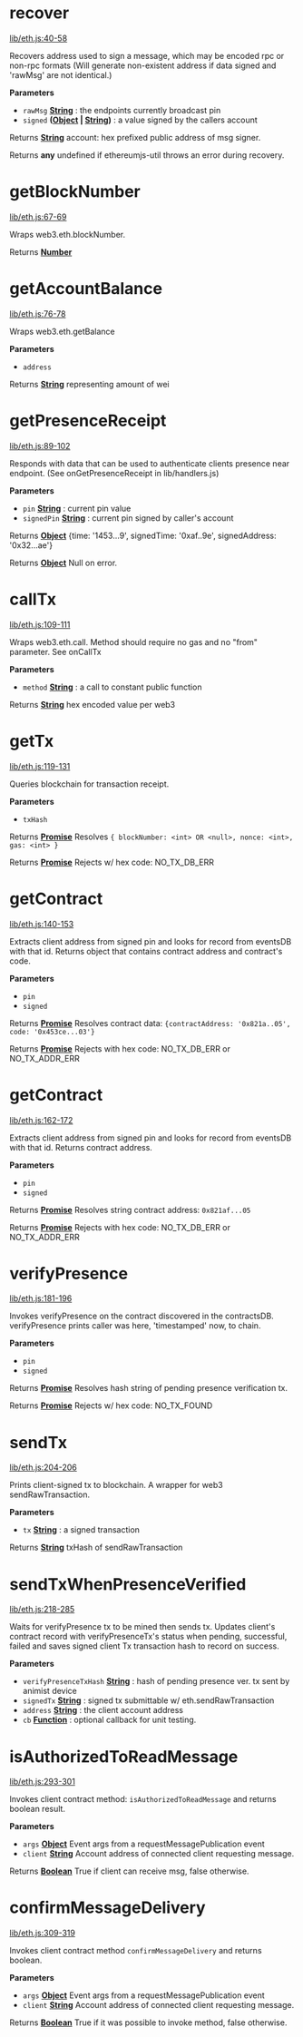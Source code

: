 <!-- Generated by documentation.js. Update this documentation by updating the source code. -->

# recover

[lib/eth.js:40-58](https://github.com/animist-io/whale-island/blob/49deb5b57c83e787ef1f2e54d9ad6f7506d77ff0/lib/eth.js#L40-L58 "Source code on GitHub")

Recovers address used to sign a message, which may be encoded rpc or non-rpc formats
(Will generate non-existent address if data signed and 'rawMsg' are not identical.)

**Parameters**

-   `rawMsg` **[String](https://developer.mozilla.org/en-US/docs/Web/JavaScript/Reference/Global_Objects/String)** : the endpoints currently broadcast pin
-   `signed` **([Object](https://developer.mozilla.org/en-US/docs/Web/JavaScript/Reference/Global_Objects/Object) \| [String](https://developer.mozilla.org/en-US/docs/Web/JavaScript/Reference/Global_Objects/String))** : a value signed by the callers account

Returns **[String](https://developer.mozilla.org/en-US/docs/Web/JavaScript/Reference/Global_Objects/String)** account: hex prefixed public address of msg signer.

Returns **any** undefined if ethereumjs-util throws an error during recovery.

# getBlockNumber

[lib/eth.js:67-69](https://github.com/animist-io/whale-island/blob/49deb5b57c83e787ef1f2e54d9ad6f7506d77ff0/lib/eth.js#L67-L69 "Source code on GitHub")

Wraps web3.eth.blockNumber.

Returns **[Number](https://developer.mozilla.org/en-US/docs/Web/JavaScript/Reference/Global_Objects/Number)** 

# getAccountBalance

[lib/eth.js:76-78](https://github.com/animist-io/whale-island/blob/49deb5b57c83e787ef1f2e54d9ad6f7506d77ff0/lib/eth.js#L76-L78 "Source code on GitHub")

Wraps web3.eth.getBalance

**Parameters**

-   `address`  

Returns **[String](https://developer.mozilla.org/en-US/docs/Web/JavaScript/Reference/Global_Objects/String)** representing amount of wei

# getPresenceReceipt

[lib/eth.js:89-102](https://github.com/animist-io/whale-island/blob/49deb5b57c83e787ef1f2e54d9ad6f7506d77ff0/lib/eth.js#L89-L102 "Source code on GitHub")

Responds with data that can be used to authenticate clients presence near
endpoint. (See onGetPresenceReceipt in lib/handlers.js)

**Parameters**

-   `pin` **[String](https://developer.mozilla.org/en-US/docs/Web/JavaScript/Reference/Global_Objects/String)** : current pin value
-   `signedPin` **[String](https://developer.mozilla.org/en-US/docs/Web/JavaScript/Reference/Global_Objects/String)** : current pin signed by caller's account

Returns **[Object](https://developer.mozilla.org/en-US/docs/Web/JavaScript/Reference/Global_Objects/Object)** {time: '1453...9', signedTime: '0xaf..9e', signedAddress: '0x32...ae'}

Returns **[Object](https://developer.mozilla.org/en-US/docs/Web/JavaScript/Reference/Global_Objects/Object)** Null on error.

# callTx

[lib/eth.js:109-111](https://github.com/animist-io/whale-island/blob/49deb5b57c83e787ef1f2e54d9ad6f7506d77ff0/lib/eth.js#L109-L111 "Source code on GitHub")

Wraps web3.eth.call. Method should require no gas and no "from" parameter. See onCallTx

**Parameters**

-   `method` **[String](https://developer.mozilla.org/en-US/docs/Web/JavaScript/Reference/Global_Objects/String)** : a call to constant public function

Returns **[String](https://developer.mozilla.org/en-US/docs/Web/JavaScript/Reference/Global_Objects/String)** hex encoded value per web3

# getTx

[lib/eth.js:119-131](https://github.com/animist-io/whale-island/blob/49deb5b57c83e787ef1f2e54d9ad6f7506d77ff0/lib/eth.js#L119-L131 "Source code on GitHub")

Queries blockchain for transaction receipt.

**Parameters**

-   `txHash`  

Returns **[Promise](https://developer.mozilla.org/en-US/docs/Web/JavaScript/Reference/Global_Objects/Promise)** Resolves `{ blockNumber: <int> OR <null>, nonce: <int>, gas: <int> }`

Returns **[Promise](https://developer.mozilla.org/en-US/docs/Web/JavaScript/Reference/Global_Objects/Promise)** Rejects w/ hex code: NO_TX_DB_ERR

# getContract

[lib/eth.js:140-153](https://github.com/animist-io/whale-island/blob/49deb5b57c83e787ef1f2e54d9ad6f7506d77ff0/lib/eth.js#L140-L153 "Source code on GitHub")

Extracts client address from signed pin and looks for record from eventsDB with that id. Returns
object that contains contract address and contract's code.

**Parameters**

-   `pin`  
-   `signed`  

Returns **[Promise](https://developer.mozilla.org/en-US/docs/Web/JavaScript/Reference/Global_Objects/Promise)** Resolves contract data: `{contractAddress: '0x821a..05', code: '0x453ce...03'}`

Returns **[Promise](https://developer.mozilla.org/en-US/docs/Web/JavaScript/Reference/Global_Objects/Promise)** Rejects with hex code: NO_TX_DB_ERR or NO_TX_ADDR_ERR

# getContract

[lib/eth.js:162-172](https://github.com/animist-io/whale-island/blob/49deb5b57c83e787ef1f2e54d9ad6f7506d77ff0/lib/eth.js#L162-L172 "Source code on GitHub")

Extracts client address from signed pin and looks for record from eventsDB with that id. Returns
contract address.

**Parameters**

-   `pin`  
-   `signed`  

Returns **[Promise](https://developer.mozilla.org/en-US/docs/Web/JavaScript/Reference/Global_Objects/Promise)** Resolves string contract address: `0x821af...05`

Returns **[Promise](https://developer.mozilla.org/en-US/docs/Web/JavaScript/Reference/Global_Objects/Promise)** Rejects with hex code: NO_TX_DB_ERR or NO_TX_ADDR_ERR

# verifyPresence

[lib/eth.js:181-196](https://github.com/animist-io/whale-island/blob/49deb5b57c83e787ef1f2e54d9ad6f7506d77ff0/lib/eth.js#L181-L196 "Source code on GitHub")

Invokes verifyPresence on the contract discovered in the contractsDB.
verifyPresence prints caller was here, 'timestamped' now, to chain.

**Parameters**

-   `pin`  
-   `signed`  

Returns **[Promise](https://developer.mozilla.org/en-US/docs/Web/JavaScript/Reference/Global_Objects/Promise)** Resolves hash string of pending presence verification tx.

Returns **[Promise](https://developer.mozilla.org/en-US/docs/Web/JavaScript/Reference/Global_Objects/Promise)** Rejects w/ hex code: NO_TX_FOUND

# sendTx

[lib/eth.js:204-206](https://github.com/animist-io/whale-island/blob/49deb5b57c83e787ef1f2e54d9ad6f7506d77ff0/lib/eth.js#L204-L206 "Source code on GitHub")

Prints client-signed tx to blockchain. A wrapper for web3 sendRawTransaction.

**Parameters**

-   `tx` **[String](https://developer.mozilla.org/en-US/docs/Web/JavaScript/Reference/Global_Objects/String)** : a signed transaction

Returns **[String](https://developer.mozilla.org/en-US/docs/Web/JavaScript/Reference/Global_Objects/String)** txHash of sendRawTransaction

# sendTxWhenPresenceVerified

[lib/eth.js:218-285](https://github.com/animist-io/whale-island/blob/49deb5b57c83e787ef1f2e54d9ad6f7506d77ff0/lib/eth.js#L218-L285 "Source code on GitHub")

Waits for verifyPresence tx to be mined then sends tx. Updates client's contract record with
verifyPresenceTx's status when pending, successful, failed and saves signed client Tx transaction
hash to record on success.

**Parameters**

-   `verifyPresenceTxHash` **[String](https://developer.mozilla.org/en-US/docs/Web/JavaScript/Reference/Global_Objects/String)** : hash of pending presence ver. tx sent by animist device
-   `signedTx` **[String](https://developer.mozilla.org/en-US/docs/Web/JavaScript/Reference/Global_Objects/String)** : signed tx submittable w/ eth.sendRawTransaction
-   `address` **[String](https://developer.mozilla.org/en-US/docs/Web/JavaScript/Reference/Global_Objects/String)** : the client account address
-   `cb` **[Function](https://developer.mozilla.org/en-US/docs/Web/JavaScript/Reference/Statements/function)** : optional callback for unit testing.

# isAuthorizedToReadMessage

[lib/eth.js:293-301](https://github.com/animist-io/whale-island/blob/49deb5b57c83e787ef1f2e54d9ad6f7506d77ff0/lib/eth.js#L293-L301 "Source code on GitHub")

Invokes client contract method: `isAuthorizedToReadMessage` and returns boolean result.

**Parameters**

-   `args` **[Object](https://developer.mozilla.org/en-US/docs/Web/JavaScript/Reference/Global_Objects/Object)** Event args from a requestMessagePublication event
-   `client` **[String](https://developer.mozilla.org/en-US/docs/Web/JavaScript/Reference/Global_Objects/String)** Account address of connected client requesting message.

Returns **[Boolean](https://developer.mozilla.org/en-US/docs/Web/JavaScript/Reference/Global_Objects/Boolean)** True if client can receive msg, false otherwise.

# confirmMessageDelivery

[lib/eth.js:309-319](https://github.com/animist-io/whale-island/blob/49deb5b57c83e787ef1f2e54d9ad6f7506d77ff0/lib/eth.js#L309-L319 "Source code on GitHub")

Invokes client contract method `confirmMessageDelivery` and returns boolean.

**Parameters**

-   `args` **[Object](https://developer.mozilla.org/en-US/docs/Web/JavaScript/Reference/Global_Objects/Object)** Event args from a requestMessagePublication event
-   `client` **[String](https://developer.mozilla.org/en-US/docs/Web/JavaScript/Reference/Global_Objects/String)** Account address of connected client requesting message.

Returns **[Boolean](https://developer.mozilla.org/en-US/docs/Web/JavaScript/Reference/Global_Objects/Boolean)** True if it was possible to invoke method, false otherwise.

